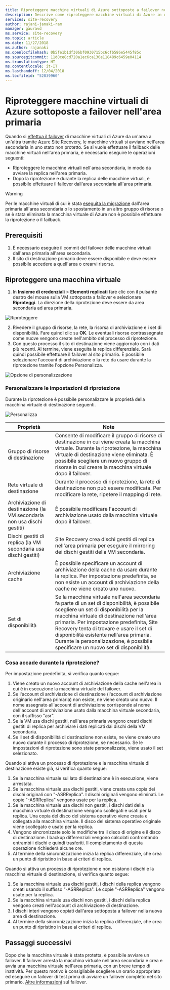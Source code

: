 ```yaml
---
title: Riproteggere macchine virtuali di Azure sottoposte a failover nell'area di Azure primaria con Azure Site Recovery | Microsoft Docs
description: Descrive come riproteggere macchine virtuali di Azure in un'area secondaria, dopo il failover da un'area primaria, tramite Azure Site Recovery.
services: site-recovery
author: rajani-janaki-ram
manager: gauravd
ms.service: site-recovery
ms.topic: article
ms.date: 11/27/2018
ms.author: rajanaki
ms.openlocfilehash: 0b5fe1b1df306bf0930715bc6cfb586e5445f85c
ms.sourcegitcommit: 11d8ce8cd720a1ec6ca130e118489c6459e04114
ms.translationtype: HT
ms.contentlocale: it-IT
ms.lasthandoff: 12/04/2018
ms.locfileid: "52839960"
---
```

# <a name="reprotect-failed-over-azure-vms-to-the-primary-region"></a>Riproteggere macchine virtuali di Azure sottoposte a failover nell'area primaria


Quando si [effettua il failover](site-recovery-failover.md) di macchine virtuali di Azure da un'area a un'altra tramite [Azure Site Recovery](site-recovery-overview.md), le macchine virtuali si avviano nell'area secondaria in uno stato non protetto. Se si vuole effettuare il failback delle macchine virtuali nell'area primaria, è necessario eseguire le operazioni seguenti:

- Riproteggere le macchine virtuali nell'area secondaria, in modo da avviare la replica nell'area primaria.
- Dopo la riprotezione e durante la replica delle macchine virtuali, è possibile effettuare il failover dall'area secondaria all'area primaria.

> [!WARNING]
> Per le macchine virtuali di cui è stata [eseguita la migrazione](migrate-overview.md#what-do-we-mean-by-migration) dall'area primaria all'area secondaria o lo spostamento in un altro gruppo di risorse o se è stata eliminata la macchina virtuale di Azure non è possibile effettuare la riprotezione o il failback.


## <a name="prerequisites"></a>Prerequisiti
1. È necessario eseguire il commit del failover delle macchine virtuali dall'area primaria all'area secondaria.
2. Il sito di destinazione primario deve essere disponibile e deve essere possibile accedere a quell'area o crearvi risorse.

## <a name="reprotect-a-vm"></a>Riproteggere una macchina virtuale

1. In **Insieme di credenziali** > **Elementi replicati** fare clic con il pulsante destro del mouse sulla VM sottoposta a failover e selezionare **Riproteggi**. La direzione della riprotezione deve essere da area secondaria ad area primaria.

  ![Riproteggere](./media/site-recovery-how-to-reprotect-azure-to-azure/reprotect.png)

2. Rivedere il gruppo di risorse, la rete, la risorsa di archiviazione e i set di disponibilità. Fare quindi clic su **OK**. Le eventuali risorse contrassegnate come nuove vengono create nell'ambito del processo di riprotezione.
3. Con questo processo il sito di destinazione viene aggiornato con i dati più recenti. Al termine, viene eseguita la replica differenziale. Sarà quindi possibile effettuare il failover al sito primario. È possibile selezionare l'account di archiviazione o la rete da usare durante la riprotezione tramite l'opzione Personalizza.

  ![Opzione di personalizzazione](./media/site-recovery-how-to-reprotect-azure-to-azure/customize.png)

### <a name="customize-reprotect-settings"></a>Personalizzare le impostazioni di riprotezione

Durante la riprotezione è possibile personalizzare le proprietà della macchina virtuale di destinazione seguenti.

![Personalizza](./media/site-recovery-how-to-reprotect-azure-to-azure/customizeblade.png)

|Proprietà |Note  |
|---------|---------|
|Gruppo di risorse di destinazione     | Consente di modificare il gruppo di risorse di destinazione in cui viene creata la macchina virtuale. Durante la riprotezione, la macchina virtuale di destinazione viene eliminata. È possibile scegliere un nuovo gruppo di risorse in cui creare la macchina virtuale dopo il failover.        |
|Rete virtuale di destinazione     | Durante il processo di riprotezione, la rete di destinazione non può essere modificata. Per modificare la rete, ripetere il mapping di rete.         |
|Archiviazione di destinazione (la VM secondaria non usa dischi gestiti)     | È possibile modificare l'account di archiviazione usato dalla macchina virtuale dopo il failover.         |
|Dischi gestiti di replica (la VM secondaria usa dischi gestiti)    | Site Recovery crea dischi gestiti di replica nell'area primaria per eseguire il mirroring dei dischi gestiti della VM secondaria.         |
|Archiviazione cache     | È possibile specificare un account di archiviazione della cache da usare durante la replica. Per impostazione predefinita, se non esiste un account di archiviazione della cache ne viene creato uno nuovo.         |
|Set di disponibilità     |Se la macchina virtuale nell'area secondaria fa parte di un set di disponibilità, è possibile scegliere un set di disponibilità per la macchina virtuale di destinazione nell'area primaria. Per impostazione predefinita, Site Recovery tenta di trovare e usare il set di disponibilità esistente nell'area primaria. Durante la personalizzazione, è possibile specificare un nuovo set di disponibilità.         |


### <a name="what-happens-during-reprotection"></a>Cosa accade durante la riprotezione?

Per impostazione predefinita, si verifica quanto segue:

1. Viene creato un nuovo account di archiviazione della cache nell'area in cui è in esecuzione la macchina virtuale del failover.
2. Se l'account di archiviazione di destinazione (l'account di archiviazione originario nell'area primaria) non esiste, ne viene creato uno nuovo. Il nome assegnato all'account di archiviazione corrisponde al nome dell'account di archiviazione usato dalla macchina virtuale secondaria, con il suffisso "asr".
3. Se la VM usa dischi gestiti, nell'area primaria vengono creati dischi gestiti di replica per archiviare i dati replicati dai dischi della VM secondaria.
4. Se il set di disponibilità di destinazione non esiste, ne viene creato uno nuovo durante il processo di riprotezione, se necessario. Se le impostazioni di riprotezione sono state personalizzate, viene usato il set selezionato.

Quando si attiva un processo di riprotezione e la macchina virtuale di destinazione esiste già, si verifica quanto segue:

1. Se la macchina virtuale sul lato di destinazione è in esecuzione, viene arrestata.
2. Se la macchina virtuale usa dischi gestiti, viene creata una copia dei dischi originali con "-ASRReplica". I dischi originali vengono eliminati. Le copie "-ASRReplica" vengono usate per la replica.
3. Se la macchina virtuale usa dischi non gestiti, i dischi dati della macchina virtuale di destinazione vengono scollegati e usati per la replica. Una copia del disco del sistema operativo viene creata e collegata alla macchina virtuale. Il disco del sistema operativo originale viene scollegato e usato per la replica.
4. Vengono sincronizzate solo le modifiche tra il disco di origine e il disco di destinazione. I backup differenziali vengono calcolati confrontando entrambi i dischi e quindi trasferiti. Il completamento di questa operazione richiederà alcune ore.
5. Al termine della sincronizzazione inizia la replica differenziale, che crea un punto di ripristino in base ai criteri di replica.

Quando si attiva un processo di riprotezione e non esistono i dischi e la macchina virtuale di destinazione, si verifica quanto segue:
1. Se la macchina virtuale usa dischi gestiti, i dischi della replica vengono creati usando il suffisso "-ASRReplica". Le copie "-ASRReplica" vengono usate per la replica.
2. Se la macchina virtuale usa dischi non gestiti, i dischi della replica vengono creati nell'account di archiviazione di destinazione.
3. I dischi interi vengono copiati dall'area sottoposta a failover nella nuova area di destinazione.
4. Al termine della sincronizzazione inizia la replica differenziale, che crea un punto di ripristino in base ai criteri di replica.

## <a name="next-steps"></a>Passaggi successivi

Dopo che la macchina virtuale è stata protetta, è possibile avviare un failover. Il failover arresta la macchina virtuale nell'area secondaria e crea e avvia una macchina virtuale nell'area primaria, con un breve tempo di inattività. Per questo motivo è consigliabile scegliere un orario appropriato ed eseguire un failover di test prima di avviare un failover completo nel sito primario. [Altre informazioni](site-recovery-failover.md) sul failover.

